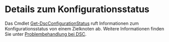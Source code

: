 # Details zum Konfigurationsstatus

Das Cmdlet [Get-DscConfigurationStatus](https://technet.microsoft.com/library/mt517868.aspx) ruft Informationen zum Konfigurationsstatus von einem Zielknoten ab. Weitere Informationen finden Sie unter [Problembehandlung bei DSC](https://msdn.microsoft.com/powershell/dsc/troubleshooting).

<!--HONumber=Oct16_HO1-->


